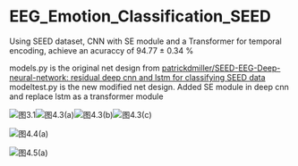 # EEG_Emotion_Classification_SEED
Using SEED dataset,  CNN with SE module and a Transformer for temporal encoding, achieve an acuraccy of 94.77 ± 0.34 %

models.py is the original net design from [patrickdmiller/SEED-EEG-Deep-neural-network: residual deep cnn and lstm for classifying SEED data](https://github.com/patrickdmiller/SEED-EEG-Deep-neural-network)
modeltest.py is the new modified net design. Added SE module in deep cnn and replace lstm as a transformer module

![图3.1](\picture\图3.1.png)![图4.3(a)](\picture\图4.3(a).png)![图4.3(b)](\picture\图4.3(b).png)![图4.3(c)](\picture\图4.3(c).png)

![图4.4(a)](\picture\图4.4(a).png)

![图4.5(a)](\picture\图4.5(a).png)
